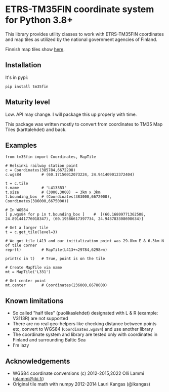 # ETRS-TM35FIN coordinate system for Python 3.8+

This library provides utility classes to work with ETRS-TM35FIN coordinates and map tiles as utilized by the national government agencies of Finland.

Finnish map tiles show [here]( https://www.maanmittauslaitos.fi/sites/maanmittauslaitos.fi/files/old/TM35-lehtijako.pdf).

## Installation

It's in pypi:

```
pip install tm35fin
```

## Maturity level

Low. API may change. I will package this up properly with time.

This package was written mostly to convert from coordinates to TM35 Map Tiles (karttalehdet) and back. 

## Examples

```
from tm35fin import Coordinates, MapTile

# Helsinki railway station point
c = Coordinates(385784,6672298)
c.wgs84         # (60.17156012073224, 24.941409012372404)

t = c.tile
t.name          # 'L4133B3'
t.size          # (3000,3000)  = 3km x 3km    
t.bounding_box  # (Coordinates(383000,6672000), Coordinates(386000,6675000))

# In WGS84
[ p.wgs84 for p in t.bounding_box ]    #  [(60.16809771362508, 24.891441776018347), (60.19586617397734, 24.943783308698634)]

# Get a larger tile
t = c.get_tile(level=3)

# We got tile L413 and our initialization point was 29.8km E & 6.3km N of tile corner
repr(t)         # MapTile(L413+<29784,6298>m)

print(c in t)   # True, point is on the tile

# Create MapTile via name
mt = MapTile('L331')

# Get center point
mt.center       # Coordinates(236000,6678000)

```

## Known limitations

- So called "half tiles" (puolikaslehdet) designated with L & R (example: V3113R) are not supported
- There are no real geo-helpers like checking distance between points etc, convert to WGS84 (`Coordinates.wgs84`) and use another library 
- The coordinate system and library are tested only with coordinates in Finland and surrounding Baltic Sea
- I'm lazy

## Acknowledgements

- WGS84 coordinate conversions (c) 2012-2015,2022 Olli Lammi (olammi@iki.fi)
- Original tile math with numpy 2012-2014 Lauri Kangas (@lkangas)


